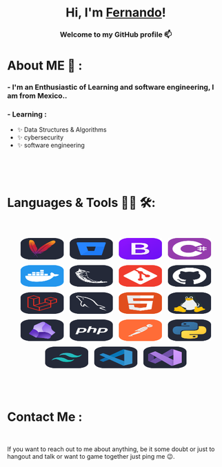<!--
**fsancheZAr/fsancheZAr** is a ✨ _special_ ✨ repository because its `README.md` (this file) appears on your GitHub profile.

Here are some ideas to get you started:

- 🔭 I’m currently working on ...
- 🌱 I’m currently learning ...
- 👯 I’m looking to collaborate on ...
- 🤔 I’m looking for help with ...
- 💬 Ask me about ...
- 📫 How to reach me: ...
- 😄 Pronouns: ...
- ⚡ Fun fact: ...
-->
</br>
</br>
</br>

<h1 align="center">Hi, I'm <a href="">Fernando</a>!</h1>
<p align="center">
</p>
<h3 align="center">Welcome to my GitHub profile 📫</h3>

# About ME 💬 :

### - I'm an Enthusiastic of Learning and software engineering, I am from Mexico..


### - Learning :
- ✨ Data Structures & Algorithms
- ✨ cybersecurity
- ✨ software engineering

</br>
</br>
</br>



# Languages & Tools 👨‍💻 🛠:
</br>

<p align="center">

<!-- Row 1 -->
<img src="/resource/Apache.svg" alt="Apache" width="100" height="50" style="margin: 5px;">

<!-- Row 2 -->
<img src="/resource/BitBucket-Dark.svg" alt="Bitbucket" width="100" height="50" style="margin: 5px;">
<img src="/resource/Bootstrap.svg" alt="Bootstrap" width="100" height="50" style="margin: 5px;">
<!-- Row 3 -->
<img src="/resource/CS.svg" alt="C#" width="100" height="50" style="margin: 5px;">
<img src="/resource/Docker.svg" alt="Docker" width="100" height="50" style="margin: 5px;">
<img src="/resource/Flask-Dark.svg" alt="Flask" width="100" height="50" style="margin: 5px;">
<!-- Row 4 -->
<img src="/resource/Git.svg" alt="Git" width="100" height="50" style="margin: 5px;">
<img src="/resource/Github-Dark.svg" alt="Github" width="100" height="50" style="margin: 5px;">
<img src="/resource/Laravel-Dark.svg" alt="Laravel" width="100" height="50" style="margin: 5px;">
<img src="/resource/MySQL-Dark.svg" alt="MySQL" width="100" height="50" style="margin: 5px;">
<!-- Row 5 -->
<img src="/resource/HTML.svg" alt="HTML" width="100" height="50" style="margin: 5px;">
<img src="/resource/Linux-Dark.svg" alt="Linux" width="100" height="50" style="margin: 5px;">
<img src="/resource/Obsidian-Dark.svg" alt="Obsidian" width="100" height="50" style="margin: 5px;">
<img src="/resource/PHP-Dark.svg" alt="PHP" width="100" height="50" style="margin: 5px;">
<img src="/resource/Postman.svg" alt="Postman" width="100" height="50" style="margin: 5px;">
<!-- Row 6 -->
<img src="/resource/Python-Dark.svg" alt="Python" width="100" height="50" style="margin: 5px;">
<img src="/resource/TailwindCSS-Dark.svg" alt="TailwindCSS" width="100" height="50" style="margin: 5px;">
<img src="/resource/VSCode-Dark.svg" alt="VSCode" width="100" height="50" style="margin: 5px;">
<img src="/resource/VisualStudio-Dark.svg" alt="VisualStudio" width="100" height="50" style="margin: 5px;">

</p>
</br>
</br>



# Contact Me :

<p>
 </br>


If you want to reach out to me about anything, be it some doubt or just to hangout and talk or want to game together just ping me 😉.

<a href="ferrefttrr@gmail.com">
 <img src="/resource/Gmail-Dark.svg" alt="Gmail" align="left" width="100" hight="65" style="margin: 5px; />
</a>
  <img src="/resource/LinkedIn.svg" alt="Linkedin" align="left" width="100" hight="65" style="margin: 5px; />
</br>
</br>
</br>

*************

